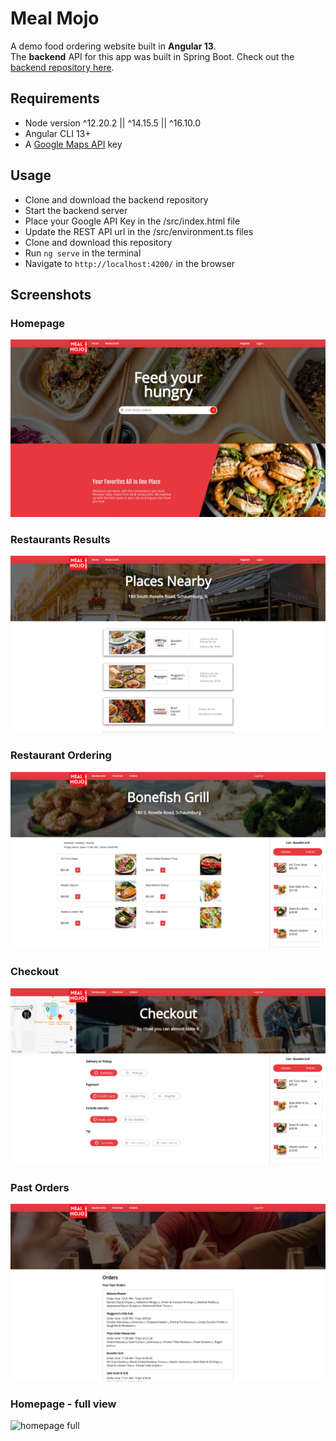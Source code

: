 # Meal Mojo

A demo food ordering website built in <b>Angular 13</b>.<br> 
The <b>backend</b> API for this app was built in Spring Boot. Check out the [backend repository here](https://github.com/qelery/Meal-Mojo-Backend-API).

## Requirements
* Node version ^12.20.2 || ^14.15.5 || ^16.10.0 
* Angular CLI 13+
* A [Google Maps API](https://developers.google.com/maps) key

## Usage
* Clone and download the backend repository
* Start the backend server
* Place your Google API Key in the /src/index.html file
* Update the REST API url in the /src/environment.ts files
* Clone and download this repository
* Run `ng serve` in the terminal
* Navigate to `http://localhost:4200/` in the browser

## Screenshots
### Homepage
![homepage](./src/assets/image/home.png)
### Restaurants Results
![restaurants](./src/assets/image/restaurants.png)
### Restaurant Ordering
![restaurantpage](./src/assets/image/restaurantpage.png)
### Checkout
![checkout](./src/assets/image/checkout.png)
### Past Orders
![orders](./src/assets/image/orders.png)
### Homepage - full view
![homepage full](./src/assets/image/homepage.png)
